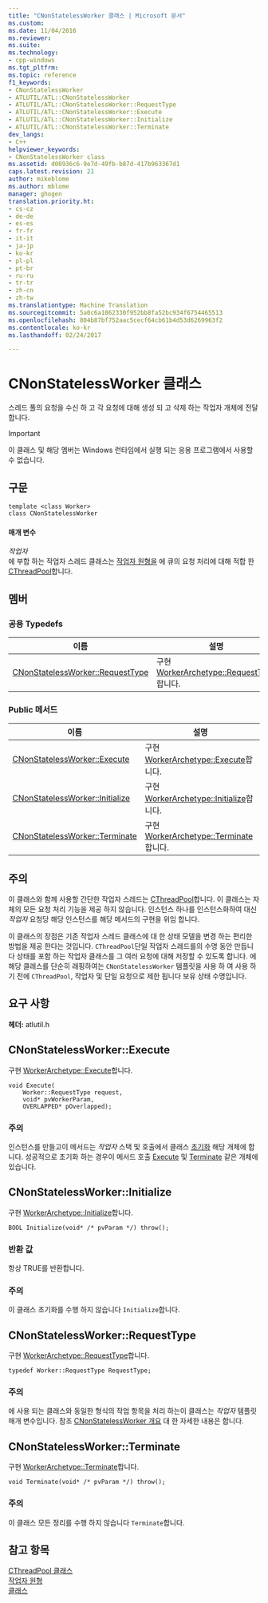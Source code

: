 ```yaml
---
title: "CNonStatelessWorker 클래스 | Microsoft 문서"
ms.custom: 
ms.date: 11/04/2016
ms.reviewer: 
ms.suite: 
ms.technology:
- cpp-windows
ms.tgt_pltfrm: 
ms.topic: reference
f1_keywords:
- CNonStatelessWorker
- ATLUTIL/ATL::CNonStatelessWorker
- ATLUTIL/ATL::CNonStatelessWorker::RequestType
- ATLUTIL/ATL::CNonStatelessWorker::Execute
- ATLUTIL/ATL::CNonStatelessWorker::Initialize
- ATLUTIL/ATL::CNonStatelessWorker::Terminate
dev_langs:
- C++
helpviewer_keywords:
- CNonStatelessWorker class
ms.assetid: d00936c6-9e7d-49fb-b87d-417b963367d1
caps.latest.revision: 21
author: mikeblome
ms.author: mblome
manager: ghogen
translation.priority.ht:
- cs-cz
- de-de
- es-es
- fr-fr
- it-it
- ja-jp
- ko-kr
- pl-pl
- pt-br
- ru-ru
- tr-tr
- zh-cn
- zh-tw
ms.translationtype: Machine Translation
ms.sourcegitcommit: 5a0c6a1062330f952bb8fa52bc934f6754465513
ms.openlocfilehash: 804b87bf752aac5cecf64cb61b4d53d6269963f2
ms.contentlocale: ko-kr
ms.lasthandoff: 02/24/2017

---
```

# <a name="cnonstatelessworker-class"></a>CNonStatelessWorker 클래스
스레드 풀의 요청을 수신 하 고 각 요청에 대해 생성 되 고 삭제 하는 작업자 개체에 전달 합니다.  
  
> [!IMPORTANT]
>  이 클래스 및 해당 멤버는 Windows 런타임에서 실행 되는 응용 프로그램에서 사용할 수 없습니다.  
  
## <a name="syntax"></a>구문  
  
```
template <class Worker>  
class CNonStatelessWorker
```  
  
#### <a name="parameters"></a>매개 변수  
 *작업자*  
 에 부합 하는 작업자 스레드 클래스는 [작업자 원형을](../../atl/reference/worker-archetype.md) 에 큐의 요청 처리에 대해 적합 한 [CThreadPool](../../atl/reference/cthreadpool-class.md)합니다.  
  
## <a name="members"></a>멤버  
  
### <a name="public-typedefs"></a>공용 Typedefs  
  
|이름|설명|  
|----------|-----------------|  
|[CNonStatelessWorker::RequestType](#requesttype)|구현 [WorkerArchetype::RequestType](worker-archetype.md#requesttype)합니다.|  
  
### <a name="public-methods"></a>Public 메서드  
  
|이름|설명|  
|----------|-----------------|  
|[CNonStatelessWorker::Execute](#execute)|구현 [WorkerArchetype::Execute](worker-archetype.md#execute)합니다.|  
|[CNonStatelessWorker::Initialize](#initialize)|구현 [WorkerArchetype::Initialize](worker-archetype.md#initialize)합니다.|  
|[CNonStatelessWorker::Terminate](#terminate)|구현 [WorkerArchetype::Terminate](worker-archetype.md#terminate)합니다.|  
  
## <a name="remarks"></a>주의  
 이 클래스와 함께 사용할 간단한 작업자 스레드는 [CThreadPool](../../atl/reference/cthreadpool-class.md)합니다. 이 클래스는 자체의 모든 요청 처리 기능을 제공 하지 않습니다. 인스턴스 하나를 인스턴스화하여 대신 *작업자* 요청당 해당 인스턴스를 해당 메서드의 구현을 위임 합니다.  
  
 이 클래스의 장점은 기존 작업자 스레드 클래스에 대 한 상태 모델을 변경 하는 편리한 방법을 제공 한다는 것입니다. `CThreadPool`단일 작업자 스레드를의 수명 동안 만듭니다 상태를 포함 하는 작업자 클래스를 그 여러 요청에 대해 저장할 수 있도록 합니다. 에 해당 클래스를 단순히 래핑하여는 `CNonStatelessWorker` 템플릿을 사용 하 여 사용 하기 전에 `CThreadPool`, 작업자 및 단일 요청으로 제한 됩니다 보유 상태 수명입니다.  
  
## <a name="requirements"></a>요구 사항  
 **헤더:** atlutil.h  
  
##  <a name="execute"></a>CNonStatelessWorker::Execute  
 구현 [WorkerArchetype::Execute](worker-archetype.md#execute)합니다.  

  
```
void Execute(
    Worker::RequestType request,
    void* pvWorkerParam,
    OVERLAPPED* pOverlapped);
```  
  
### <a name="remarks"></a>주의  
 인스턴스를 만들고이 메서드는 *작업자* 스택 및 호출에서 클래스 [초기화](worker-archetype.md#initialize) 해당 개체에 합니다. 성공적으로 초기화 하는 경우이 메서드 호출 [Execute](worker-archetype.md#execute) 및 [Terminate](worker-archetype.md#terminate) 같은 개체에 있습니다.  

  
##  <a name="initialize"></a>CNonStatelessWorker::Initialize  
 구현 [WorkerArchetype::Initialize](worker-archetype.md#initialize)합니다.  
  
```
BOOL Initialize(void* /* pvParam */) throw();
```  
  
### <a name="return-value"></a>반환 값  
 항상 TRUE를 반환합니다.  
  
### <a name="remarks"></a>주의  
 이 클래스 초기화를 수행 하지 않습니다 `Initialize`합니다.  
  
##  <a name="requesttype"></a>CNonStatelessWorker::RequestType  
 구현 [WorkerArchetype::RequestType](worker-archetype.md#requesttype)합니다.  
  
```
typedef Worker::RequestType RequestType;
```  
  
### <a name="remarks"></a>주의  
 에 사용 되는 클래스와 동일한 형식의 작업 항목을 처리 하는이 클래스는 *작업자* 템플릿 매개 변수입니다. 참조 [CNonStatelessWorker 개요](../../atl/reference/cnonstatelessworker-class.md) 대 한 자세한 내용은 합니다.  
  
##  <a name="terminate"></a>CNonStatelessWorker::Terminate  
 구현 [WorkerArchetype::Terminate](worker-archetype.md#terminate)합니다.  
  
```
void Terminate(void* /* pvParam */) throw();
```  
  
### <a name="remarks"></a>주의  
 이 클래스 모든 정리를 수행 하지 않습니다 `Terminate`합니다.  
  
## <a name="see-also"></a>참고 항목  
 [CThreadPool 클래스](../../atl/reference/cthreadpool-class.md)   
 [작업자 원형](../../atl/reference/worker-archetype.md)   
 [클래스](../../atl/reference/atl-classes.md)

